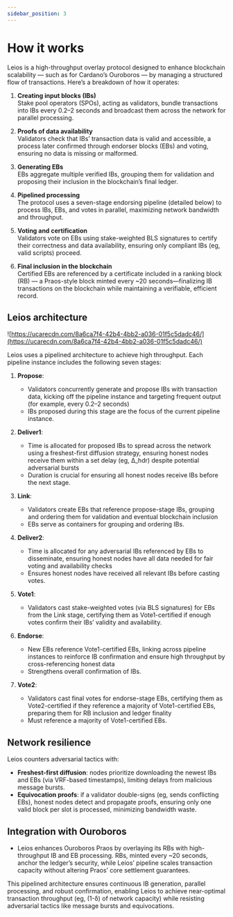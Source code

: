 ```yaml
---
sidebar_position: 3
---
```


# How it works

Leios is a high-throughput overlay protocol designed to enhance blockchain scalability — such as for Cardano’s Ouroboros — by managing a structured flow of transactions. Here’s a breakdown of how it operates:

1. **Creating input blocks (IBs)** <br /> Stake pool operators (SPOs), acting as
   validators, bundle transactions into IBs every 0.2–2 seconds
   and broadcast them across the network for parallel processing.

2. **Proofs of data availability** <br /> Validators check that IBs’ transaction
   data is valid and accessible, a process later confirmed through endorser
   blocks (EBs) and voting, ensuring no data is missing or malformed.

3. **Generating EBs** <br /> EBs aggregate multiple verified
   IBs, grouping them for validation and proposing their inclusion in the
   blockchain’s final ledger.

4. **Pipelined processing**<br /> The protocol uses a seven-stage endorsing
   pipeline (detailed below) to process IBs, EBs, and votes in parallel,
   maximizing network bandwidth and throughput.

5. **Voting and certification**<br /> Validators vote on EBs using
   stake-weighted BLS signatures to certify their correctness and data
   availability, ensuring only compliant IBs (eg, valid scripts) proceed.

6. **Final inclusion in the blockchain**<br /> Certified EBs are referenced by
   a certificate included in a ranking block (RB) — a Praos-style block minted
   every ~20 seconds—finalizing IB transactions on the blockchain while
   maintaining a verifiable, efficient record.

## Leios architecture

![https://ucarecdn.com/8a6ca7f4-42b4-4bb2-a036-01f5c5dadc46/](https://ucarecdn.com/8a6ca7f4-42b4-4bb2-a036-01f5c5dadc46/)

Leios uses a pipelined architecture to achieve high throughput. Each pipeline instance includes the following seven stages:

1. **Propose**:<br />

   - Validators concurrently generate and propose IBs with transaction data,
     kicking off the pipeline instance and targeting frequent output (for example,
     every 0.2–2 seconds)
   - IBs proposed during this stage are the focus of the current pipeline
     instance.

2. **Deliver1**:<br />

   - Time is allocated for proposed IBs to spread across the network using a
     freshest-first diffusion strategy, ensuring honest nodes receive them
     within a set delay (eg, Δ_hdr) despite potential adversarial bursts
   - Duration is crucial for ensuring all honest nodes receive IBs before the
     next stage.

3. **Link**:<br />

   - Validators create EBs that reference propose-stage IBs, grouping and
     ordering them for validation and eventual blockchain inclusion
   - EBs serve as containers for grouping and ordering IBs.

4. **Deliver2**:<br />

   - Time is allocated for any adversarial IBs referenced by EBs to disseminate,
     ensuring honest nodes have all data needed for fair voting and availability
     checks
   - Ensures honest nodes have received all relevant IBs before casting votes.

5. **Vote1**:<br />

   - Validators cast stake-weighted votes (via BLS signatures) for EBs from the
     Link stage, certifying them as Vote1-certified if enough votes confirm
     their IBs’ validity and availability.

6. **Endorse**:<br />

   - New EBs reference Vote1-certified EBs, linking across pipeline instances to
     reinforce IB confirmation and ensure high throughput by cross-referencing
     honest data
   - Strengthens overall confirmation of IBs.

7. **Vote2**:<br />
   - Validators cast final votes for endorse-stage EBs, certifying them as
     Vote2-certified if they reference a majority of Vote1-certified EBs,
     preparing them for RB inclusion and ledger finality
   - Must reference a majority of Vote1-certified EBs.

## Network resilience

Leios counters adversarial tactics with:

- **Freshest-first diffusion**: nodes prioritize downloading the newest IBs and
  EBs (via VRF-based timestamps), limiting delays from malicious message bursts.
- **Equivocation proofs**: if a validator double-signs (eg, sends conflicting
  EBs), honest nodes detect and propagate proofs, ensuring only one valid block
  per slot is processed, minimizing bandwidth waste.

## Integration with Ouroboros

- Leios enhances Ouroboros Praos by overlaying its RBs with
  high-throughput IB and EB processing. RBs, minted every ~20 seconds, anchor
  the ledger’s security, while Leios’ pipeline scales transaction capacity
  without altering Praos’ core settlement guarantees.

This pipelined architecture ensures continuous IB generation, parallel
processing, and robust confirmation, enabling Leios to achieve near-optimal
transaction throughput (eg, (1-δ) of network capacity) while resisting
adversarial tactics like message bursts and equivocations.
